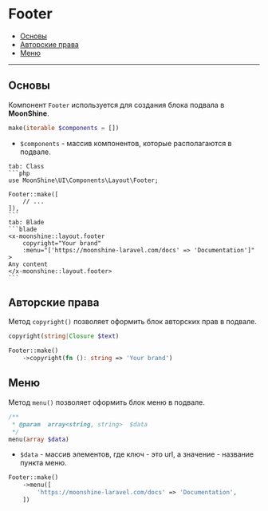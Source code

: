 # Footer

- [Основы](#basics)
- [Авторские права](#copyright)
- [Меню](#menu)

---

<a name="basics"></a>
## Основы

Компонент `Footer` используется для создания блока подвала в **MoonShine**.

```php
make(iterable $components = [])
```

- `$components` - массив компонентов, которые располагаются в подвале.

~~~tabs
tab: Class
```php
use MoonShine\UI\Components\Layout\Footer;

Footer::make([
    // ...
]),
```
tab: Blade
```blade
<x-moonshine::layout.footer
    copyright="Your brand"
    :menu="['https://moonshine-laravel.com/docs' => 'Documentation']"
>
Any content
</x-moonshine::layout.footer>
```
~~~

<a name="copyright"></a>
## Авторские права

Метод `copyright()` позволяет оформить блок авторских прав в подвале.

```php
copyright(string|Closure $text)
```

```php
Footer::make()
    ->copyright(fn (): string => 'Your brand')
```

<a name="menu"></a>
## Меню

Метод `menu()` позволяет оформить блок меню в подвале.

```php
/**
 * @param  array<string, string>  $data
 */
menu(array $data)
```

- `$data` - массив элементов, где ключ - это url, а значение - название пункта меню.

```php
Footer::make()
    ->menu([
        'https://moonshine-laravel.com/docs' => 'Documentation',
    ])
```
